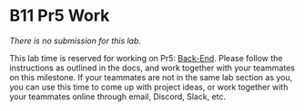# B11 Pr5 Work

_There is no submission for this lab._

This lab time is reserved for working on Pr5: [Back-End](/docs/project/back-end/). Please follow the instructions as outlined in the docs, and work together with your teammates on this milestone. If your teammates are not in the same lab section as you, you can use this time to come up with project ideas, or work together with your teammates online through email, Discord, Slack, etc.
